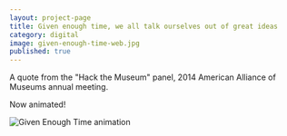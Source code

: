 ```yaml
---
layout: project-page
title: Given enough time, we all talk ourselves out of great ideas
category: digital
image: given-enough-time-web.jpg
published: true
---
```

A quote from the "Hack the Museum" panel, 2014 American Alliance of Museums annual meeting.

Now animated!

![Given Enough Time animation](http://38.media.tumblr.com/a9da8bfd5a50252c0936264b76d390d1/tumblr_ndmuzcxRcC1qz50q2o1_r1_400.gif)